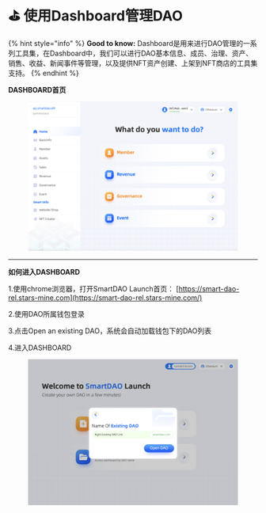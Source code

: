 # ⛳ 使用Dashboard管理DAO

{% hint style="info" %}
**Good to know:** Dashboard是用来进行DAO管理的一系列工具集，在Dashboard中，我们可以进行DAO基本信息、成员、治理、资产、销售、收益、新闻事件等管理，以及提供NFT资产创建、上架到NFT商店的工具集支持。
{% endhint %}

**DASHBOARD首页**

<figure><img src="../../.gitbook/assets/image (5).png" alt=""><figcaption></figcaption></figure>

****

**如何进入DASHBOARD**

&#x20;   1.使用chrome浏览器，打开SmartDAO Launch首页： [https://smart-dao-rel.stars-mine.com](https://smart-dao-rel.stars-mine.com/)

&#x20;   2.使用DAO所属钱包登录

&#x20;   3.点击Open an existing DAO，系统会自动加载钱包下的DAO列表

&#x20;   4.进入DASHBOARD

<figure><img src="../../.gitbook/assets/image (12).png" alt=""><figcaption></figcaption></figure>

&#x20;  &#x20;

